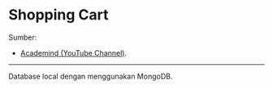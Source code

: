 # Shopping Cart

Sumber:
- [Academind (YouTube Channel)](https://www.youtube.com/watch?v=56TizEw2LgI&list=PL55RiY5tL51rajp7Xr_zk-fCFtzdlGKUp).
---
Database local dengan menggunakan MongoDB.